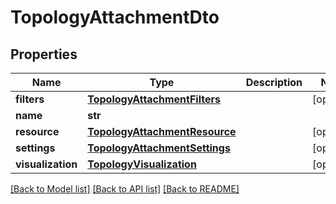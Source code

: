 # TopologyAttachmentDto

## Properties
Name | Type | Description | Notes
------------ | ------------- | ------------- | -------------
**filters** | [**TopologyAttachmentFilters**](TopologyAttachmentFilters.md) |  | [optional] 
**name** | **str** |  | 
**resource** | [**TopologyAttachmentResource**](TopologyAttachmentResource.md) |  | [optional] 
**settings** | [**TopologyAttachmentSettings**](TopologyAttachmentSettings.md) |  | [optional] 
**visualization** | [**TopologyVisualization**](TopologyVisualization.md) |  | [optional] 

[[Back to Model list]](../README.md#documentation-for-models) [[Back to API list]](../README.md#documentation-for-api-endpoints) [[Back to README]](../README.md)


